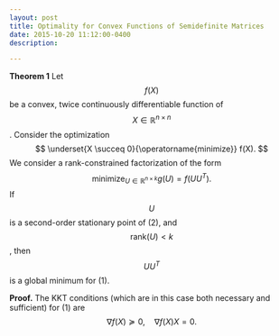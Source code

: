 ```yaml
---
layout: post
title: Optimality for Convex Functions of Semidefinite Matrices
date: 2015-10-20 11:12:00-0400
description: 

---
```


**Theorem 1** Let $$f(X)$$ be a convex, twice continuously differentiable function of $$X\in \mathbb{R}^{n\times n}$$. Consider the optimization 
$$
\underset{X \succeq 0}{\operatorname{minimize}} f(X).
$$
We consider a rank-constrained factorization of the form
$$
\operatorname{minimize}_{U \in \mathbb{R}^{n \times k}} g(U)=f\left(U U^{T}\right).
$$
If $$U$$ is a second-order stationary point of (2), and $$\mathrm{rank}(U)<k$$, then $$UU^T$$ is a global minimum for (1).

**Proof.** The KKT conditions (which are in this case both necessary and sufficient) for (1) are 
$$
\nabla f(X)\succeq 0, \quad \nabla f(X)X=0.
$$
